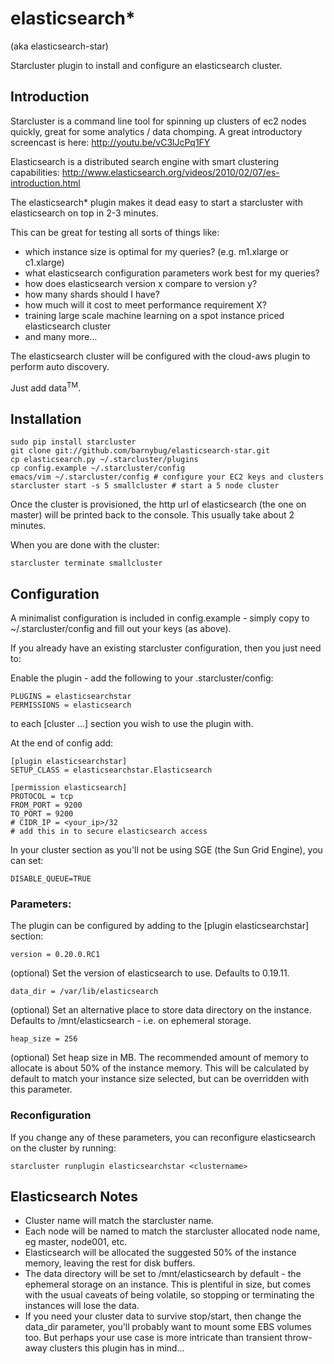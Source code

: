 elasticsearch*
==============
(aka elasticsearch-star)

Starcluster plugin to install and configure an elasticsearch cluster.

Introduction
------------

Starcluster is a command line tool for spinning up clusters of ec2 nodes quickly, great for some
analytics / data chomping. A great introductory screencast is here:
<http://youtu.be/vC3lJcPq1FY>

Elasticsearch is a distributed search engine with smart clustering capabilities:
<http://www.elasticsearch.org/videos/2010/02/07/es-introduction.html>

The elasticsearch* plugin makes it dead easy to start a starcluster with elasticsearch on top
in 2-3 minutes.

This can be great for testing all sorts of things like:

- which instance size is optimal for my queries? (e.g. m1.xlarge or c1.xlarge)
- what elasticsearch configuration parameters work best for my queries?
- how does elasticsearch version x compare to version y?
- how many shards should I have?
- how much will it cost to meet performance requirement X?
- training large scale machine learning on a spot instance priced elasticsearch cluster
- and many more...

The elasticsearch cluster will be configured with the cloud-aws plugin to
perform auto discovery.

Just add data<sup>TM</sup>.

Installation
------------

    sudo pip install starcluster
    git clone git://github.com/barnybug/elasticsearch-star.git
    cp elasticsearch.py ~/.starcluster/plugins
    cp config.example ~/.starcluster/config
    emacs/vim ~/.starcluster/config # configure your EC2 keys and clusters
    starcluster start -s 5 smallcluster # start a 5 node cluster

Once the cluster is provisioned, the http url of elasticsearch (the one on master) will be printed
back to the console. This usually take about 2 minutes.

When you are done with the cluster:

    starcluster terminate smallcluster

Configuration
-------------

A minimalist configuration is included in config.example - simply copy to ~/.starcluster/config
and fill out your keys (as above).

If you already have an existing starcluster configuration, then you just need to:

Enable the plugin - add the following to your .starcluster/config:

    PLUGINS = elasticsearchstar
    PERMISSIONS = elasticsearch

to each [cluster ...] section you wish to use the plugin with.

At the end of config add:

    [plugin elasticsearchstar]
    SETUP_CLASS = elasticsearchstar.Elasticsearch

    [permission elasticsearch]
    PROTOCOL = tcp
    FROM_PORT = 9200
    TO_PORT = 9200
    # CIDR_IP = <your_ip>/32
    # add this in to secure elasticsearch access

In your cluster section as you'll not be using SGE (the Sun
Grid Engine), you can set:

    DISABLE_QUEUE=TRUE
    
### Parameters:

The plugin can be configured by adding to the [plugin elasticsearchstar] section:

    version = 0.20.0.RC1
(optional) Set the version of elasticsearch to use. Defaults to 0.19.11.

    data_dir = /var/lib/elasticsearch
(optional) Set an alternative place to store data directory on the instance.
Defaults to /mnt/elasticsearch - i.e. on ephemeral storage.

    heap_size = 256
(optional) Set heap size in MB. The recommended amount of memory to allocate is
about 50% of the instance memory. This will be calculated by default to match
your instance size selected, but can be overridden with this parameter.

### Reconfiguration

If you change any of these parameters, you can reconfigure elasticsearch on the cluster by running:

    starcluster runplugin elasticsearchstar <clustername>


Elasticsearch Notes
-------------------

- Cluster name will match the starcluster name.
- Each node will be named to match the starcluster allocated node name, eg
  master, node001, etc.
- Elasticsearch will be allocated the suggested 50% of the instance memory,
  leaving the rest for disk buffers.
- The data directory will be set to /mnt/elasticsearch by default - the
  ephemeral storage on an instance. This is plentiful in size, but comes with
  the usual caveats of being volatile, so stopping or terminating the instances
  will lose the data.
- If you need your cluster data to survive stop/start, then change the data_dir
  parameter, you'll probably want to mount some EBS volumes too. But perhaps
  your use case is more intricate than transient throw-away clusters this plugin
  has in mind...
  

